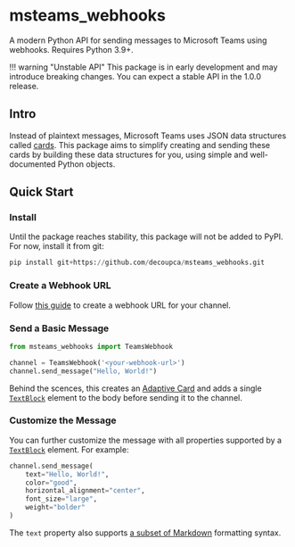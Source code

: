 # msteams_webhooks

A modern Python API for sending messages to Microsoft Teams using webhooks. Requires Python 3.9+.

!!! warning "Unstable API"
    This package is in early development and may introduce breaking changes. You can expect a stable API in the 1.0.0 release.

## Intro

Instead of plaintext messages, Microsoft Teams uses JSON data structures called [cards](https://learn.microsoft.com/en-us/microsoftteams/platform/task-modules-and-cards/what-are-cards). This package aims to simplify creating and sending these cards by building these data structures for you, using simple and well-documented Python objects.

## Quick Start

### Install

Until the package reaches stability, this package will not be added to PyPI. For now, install it from git:

```python
pip install git+https://github.com/decoupca/msteams_webhooks.git
```

### Create a Webhook URL

Follow [this guide](https://learn.microsoft.com/en-us/microsoftteams/platform/webhooks-and-connectors/how-to/add-incoming-webhook?tabs=dotnet#create-incoming-webhooks-1) to create a webhook URL for your channel.

### Send a Basic Message

```python
from msteams_webhooks import TeamsWebhook

channel = TeamsWebhook('<your-webhook-url>')
channel.send_message("Hello, World!")
```

Behind the scences, this creates an [Adaptive Card](https://adaptivecards.io/) and adds a single [`TextBlock`](https://adaptivecards.io/explorer/TextBlock.html) element to the body before sending it to the channel.

### Customize the Message

You can further customize the message with all properties supported by a [`TextBlock`](https://adaptivecards.io/explorer/TextBlock.html) element. For example:

```python
channel.send_message(
    text="Hello, World!",
    color="good",
    horizontal_alignment="center",
    font_size="large",
    weight="bolder"
)
```

The `text` property also supports [a subset of Markdown](https://support.microsoft.com/en-us/office/use-markdown-formatting-in-teams-4d10bd65-55e2-4b2d-a1f3-2bebdcd2c772) formatting syntax.
